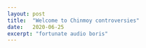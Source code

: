 ```yaml
---
layout: post
title:  "Welcome to Chinmoy controversies"
date:   2020-06-25
excerpt: "fortunate audio boris"
---
```


